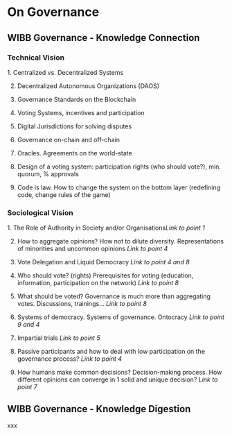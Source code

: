 <h1>On Governance</h1>
<h2>WIBB Governance - Knowledge Connection</h2>
<h3>Technical Vision</h3>
1. Centralized vs. Decentralized Systems

2. Decentralized Autonomous Organizations (DAOS)

3. Governance Standards on the Blockchain

4. Voting Systems, incentives and participation

5. Digital Jurisdictions for solving disputes

6. Governance on-chain and off-chain

7. Oracles. Agreements on the world-state

8. Design of a voting system: participation rights (who should vote?), min. quorum, % approvals

9. Code is law. How to change the system on the bottom layer (redefining code, change rules of the game)

<h3>Sociological Vision</h3>
1. The Role of Authority in Society and/or Organisations<i>Link to point 1</i>

2. How to aggregate opinions? How not to dilute diversity. Representations of minorities and uncommon opinions <i>Link to point 4</i>

3. Vote Delegation and Liquid Democracy <i>Link to point 4 and 8</i>

4. Who should vote? (rights) Prerequisites for voting (education, information, participation on the network) <i>Link to point 8</i>

5. What should be voted? Governance is much more than aggregating votes. Discussions, trainings... <i>Link to point 8</i>

6. Systems of democracy. Systems of governance. Ontocracy <i>Link to point 9 and 4</i>

7. Impartial trials <i>Link to point 5</i>

8. Passive participants and how to deal with low participation on the governance process? <i>Link to point 4</i>

9. How humans make common decisions? Decision-making process. How different opinions can converge in 1 solid and unique decision? <i>Link to point 7</i>

<h2>WIBB Governance - Knowledge Digestion</h2>
xxx
